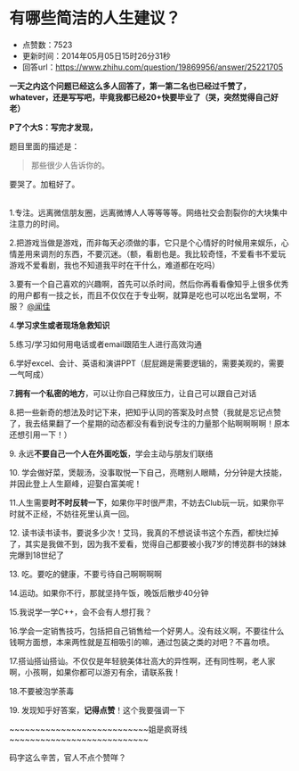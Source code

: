 # 有哪些简洁的人生建议？
- 点赞数：7523
- 更新时间：2014年05月05日15时26分31秒
- 回答url：https://www.zhihu.com/question/19869956/answer/25221705
<body>
 <p data-pid="PTVMnmPf"><b>一天之内这个问题已经这么多人回答了，第一第二名也已经过千赞了，whatever，还是写写吧，毕竟我都已经20+快要毕业了（哭，突然觉得自己好老）</b></p>
 <p data-pid="yd-WoHFM"><b>P了个大S：写完才发现，</b></p>
 <p data-pid="mXipWJeY">题目里面的描述是：</p>
 <blockquote data-pid="50DiPSaz">
  那些很少人告诉你的。
 </blockquote>
 <p data-pid="RldbLieI">要哭了。加粗好了。</p>
 <p data-pid="Bf3XJE0c"><br>
  1.专注。远离微信朋友圈，远离微博人人等等等等。网络社交会割裂你的大块集中注意力的时间。</p>
 <p data-pid="Apc2cydv">2.把游戏当做是游戏，而非每天必须做的事，它只是个心情好的时候用来娱乐，心情差用来调剂的东西，不要沉迷。（额，看剧也是。我比较奇怪，不爱看书不爱玩游戏不爱看剧，我也不知道我平时在干什么，难道都在吃吗）</p>
 <p data-pid="wO82YDxY">3.要有一个自己喜欢的兴趣啊，首先可以杀时间，然后你再看看像知乎上很多优秀的用户都有一技之长，而且不仅仅在于专业啊，就算是吃也可以吃出名堂啊，不服？ <a data-hash="aea2c11c88e584e7c8d36f95e4c00f31" href="https://www.zhihu.com/people/aea2c11c88e584e7c8d36f95e4c00f31" class="member_mention" data-editable="true" data-title="@闻佳" data-tip="p$b$aea2c11c88e584e7c8d36f95e4c00f31" data-hovercard="p$b$aea2c11c88e584e7c8d36f95e4c00f31">@闻佳</a></p>
 <p data-pid="Gdl7L_ha">4.<b>学习求生或者现场急救知识</b></p>
 <p data-pid="Yf8h-_uv">5.练习/学习如何用电话或者email跟陌生人进行高效沟通</p>
 <p data-pid="CvXVEdIJ">6.学好excel、会计、英语和演讲PPT（屁屁踢是需要逻辑的，需要美观的，需要一气呵成）</p>
 <p data-pid="DFzUFp-0">7.<b>拥有一个私密的地方</b>，可以让你自己释放压力，让自己可以跟自己对话</p>
 <p data-pid="dEoxbd5a">8.把一些新奇的想法及时记下来，把知乎认同的答案及时点赞（我就是忘记点赞了，我去结果翻了一个星期的动态都没有看到说专注的力量那个贴啊啊啊啊！原本还想引用一下！）</p>
 <p data-pid="-jcmFWUg">9. 永远<b>不要自己一个人在外面吃饭</b>，学会主动与朋友们联络</p>
 <p data-pid="hRl5oa1q">10. 学会做好菜，煲靓汤，没事取悦一下自己，亮瞎别人眼睛，分分钟是大技能，并因此登上人生巅峰，迎娶白富美呢！</p>
 <p data-pid="7L9H_ecB">11.人生需要<b>时不时反转一下</b>，如果你平时很严肃，不妨去Club玩一玩，如果你平时就不正经，不妨往死里认真一回。</p>
 <p data-pid="rc9vQGRY">12. 读书读书读书，要说多少次！艾玛，我真的不想说读书这个东西，都快烂掉了，其实是我做不到，因为我不爱看，觉得自己都要被小我7岁的博览群书的妹妹完爆到18世纪了</p>
 <p data-pid="L-nPmiaY">13. 吃。要吃的健康，不要亏待自己啊啊啊啊</p>
 <p data-pid="WgDbp9n8">14.运动。如果你不行，那就坚持午饭，晚饭后散步40分钟</p>
 <p data-pid="Pc4dyFnm">15.我说学一学C++，会不会有人想打我？</p>
 <p data-pid="bmrVWC75">16.学会一定销售技巧，包括把自己销售给一个好男人。没有歧义啊，不要往什么钱啊方面想，本来两性就是互相吸引的嘛，通过包装之类的对吧？不喜勿喷。</p>
 <p data-pid="T6X83Fmh">17.搭讪搭讪搭讪。不仅仅是年轻貌美体壮高大的异性啊，还有同性啊，老人家啊，小孩啊，如果你都可以游刃有余，请联系我！</p>
 <p data-pid="1J-Yp41K">18.不要被泡学荼毒</p>
 <p data-pid="Ak2yNuAa">19. 发现知乎好答案，<b>记得点赞</b>！这个我要强调一下</p>
 <p data-pid="Z79OcgVQ">~~~~~~~~~~~~~~~~~~~~~~~~~~~姐是疯哥线~~~~~~~~~~~~~~~~~~~~~~~~~~~</p>
 <p data-pid="Z2pAAOeh">码字这么辛苦，官人不点个赞咩？</p>
</body>